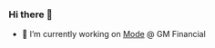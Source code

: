 ### Hi there 👋

<!--
**micheleissa/micheleissa** is a ✨ _special_ ✨ repository because its `README.md` (this file) appears on your GitHub profile.
- 🌱 I’m currently learning ...
- 👯 I’m looking to collaborate on ...
- 🤔 I’m looking for help with ...
- 💬 Ask me about ...
- 📫 How to reach me: ...
- 😄 Pronouns: ...
- ⚡ Fun fact: ...
-->
- 🔭 I’m currently working on [Mode](https://www.getmode.com/home) @ GM Financial
